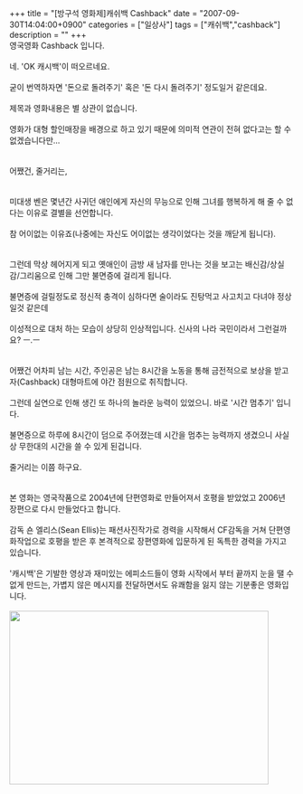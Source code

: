 +++
title = "[방구석 영화제]캐쉬백 Cashback"
date = "2007-09-30T14:04:00+0900"
categories = ["일상사"]
tags = ["캐쉬백","cashback"]
description = ""
+++
<span class="copyright_entry" style="display:block;" title="[방구석 영화제]캐쉬백 Cashback@@**@@http://shed.egloos.com/1636062"></span>영국영화 Cashback 입니다.
<br>
<br>네. 'OK 캐시백'이 떠오르네요.
<br>
<br>굳이 번역하자면 '돈으로 돌려주기' 혹은 '돈 다시 돌려주기' 정도일거 같은데요.
<br>
<br>제목과 영화내용은 별 상관이 없습니다.
<br>
<br>영화가 대형 할인매장을 배경으로 하고 있기 때문에 의미적 연관이 전혀 없다고는 할 수 없겠습니다만...
<br>
<br>
<br>어쨌건, 줄거리는,
<br>
<br>
<br>미대생 벤은 몇년간 사귀던 애인에게 자신의 무능으로 인해 그녀를 행복하게 해 줄 수 없다는 이유로 결별을 선언합니다.
<br>
<br>참 어이없는 이유죠(나중에는 자신도 어이없는 생각이었다는 것을 깨닫게 됩니다).
<br>
<br>
<br>그런데 막상 헤어지게 되고 옛애인이 금방 새 남자를 만나는 것을 보고는 배신감/상실감/그리움으로 인해 그만 불면증에 걸리게 됩니다.
<br>
<br>불면증에 걸릴정도로 정신적 충격이 심하다면 술이라도 진탕먹고 사고치고 다녀야 정상일것 같은데 
<br>
<br>이성적으로 대처 하는 모습이 상당히 인상적입니다. 신사의 나라 국민이라서 그런걸까요? ㅡ.ㅡ
<br>
<br>
<br>어쨌건 어차피 남는 시간, 주인공은 남는 8시간을 노동을 통해 금전적으로 보상을 받고자(Cashback) 대형마트에 야간 점원으로 취직합니다. 
<br>
<br>그런데 실연으로 인해 생긴 또 하나의 놀라운 능력이 있었으니. 바로 '시간 멈추기' 입니다.
<br>
<br>불면증으로 하루에 8시간이 덤으로 주어졌는데 시간을 멈추는 능력까지 생겼으니 사실상 무한대의 시간을 쓸 수 있게 된겁니다.
<br>
<br>줄거리는 이쯤 하구요.
<br>
<br>
<br>본 영화는 영국작품으로 2004년에 단편영화로 만들어져서 호평을 받았었고 2006년 장편으로 다시 만들었다고 합니다.
<br>
<br>감독 숀 엘리스(Sean Ellis)는 패션사진작가로 경력을 시작해서 CF감독을 거쳐 단편영화작업으로 호평을 받은 후 본격적으로 장편영화에 입문하게 된 독특한 경력을 가지고 있습니다.
<br>
<br>'캐시백'은 기발한 영상과 재미있는 에피소드들이 영화 시작에서 부터 끝까지 눈을 땔 수 없게 만드는, 가볍지 않은 메시지를 전달하면서도 유쾌함을 잃지 않는 기분좋은 영화입니다.
<br>
<br>
<img style="width: 458px; height: 307px;" src="http://imgmovie.naver.com/mdi/mi/0638/F3879-14.jpg"> 
<!--
       <rdf:RDF xmlns:rdf="http://www.w3.org/1999/02/22-rdf-syntax-ns#"
		    xmlns:dc="http://purl.org/dc/elements/1.1/"
		    xmlns:trackback="http://madskills.com/public/xml/rss/module/trackback/">
       <rdf:Description
	        rdf:about="http://shed.egloos.com/1636062"
	        dc:identifier="http://shed.egloos.com/1636062"
	        dc:title="[방구석 영화제]캐쉬백 Cashback"
	        trackback:ping="http://shed.egloos.com/tb/1636062"/>
       </rdf:RDF>
       -->

<ul></ul>